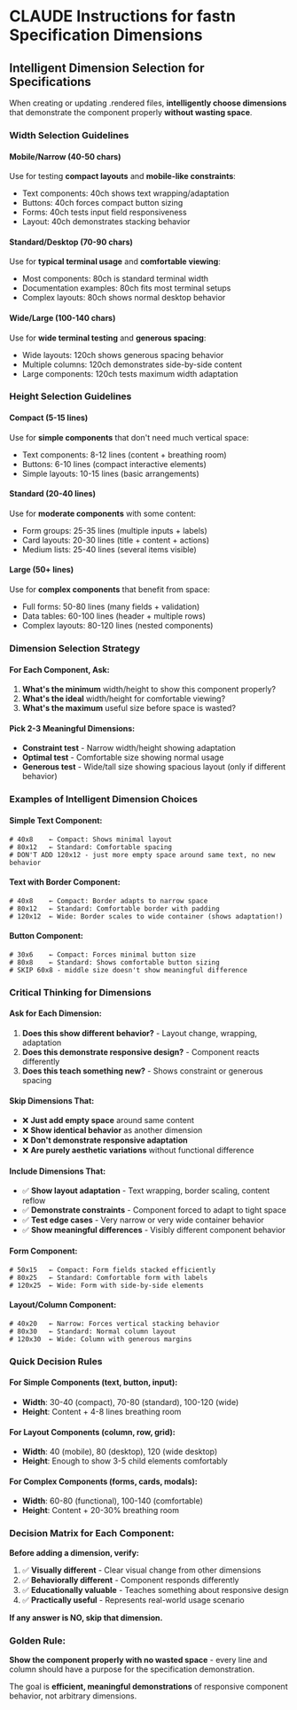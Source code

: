 # CLAUDE Instructions for fastn Specification Dimensions

## Intelligent Dimension Selection for Specifications

When creating or updating .rendered files, **intelligently choose dimensions** that demonstrate the component properly **without wasting space**.

### **Width Selection Guidelines**

#### **Mobile/Narrow (40-50 chars)**
Use for testing **compact layouts** and **mobile-like constraints**:
- Text components: 40ch shows text wrapping/adaptation
- Buttons: 40ch forces compact button sizing  
- Forms: 40ch tests input field responsiveness
- Layout: 40ch demonstrates stacking behavior

#### **Standard/Desktop (70-90 chars)**  
Use for **typical terminal usage** and **comfortable viewing**:
- Most components: 80ch is standard terminal width
- Documentation examples: 80ch fits most terminal setups
- Complex layouts: 80ch shows normal desktop behavior

#### **Wide/Large (100-140 chars)**
Use for **wide terminal testing** and **generous spacing**:
- Wide layouts: 120ch shows generous spacing behavior
- Multiple columns: 120ch demonstrates side-by-side content
- Large components: 120ch tests maximum width adaptation

### **Height Selection Guidelines**

#### **Compact (5-15 lines)**
Use for **simple components** that don't need much vertical space:
- Text components: 8-12 lines (content + breathing room)
- Buttons: 6-10 lines (compact interactive elements)
- Simple layouts: 10-15 lines (basic arrangements)

#### **Standard (20-40 lines)**
Use for **moderate components** with some content:
- Form groups: 25-35 lines (multiple inputs + labels)
- Card layouts: 20-30 lines (title + content + actions)
- Medium lists: 25-40 lines (several items visible)

#### **Large (50+ lines)**
Use for **complex components** that benefit from space:
- Full forms: 50-80 lines (many fields + validation)
- Data tables: 60-100 lines (header + multiple rows)  
- Complex layouts: 80-120 lines (nested components)

### **Dimension Selection Strategy**

#### **For Each Component, Ask:**
1. **What's the minimum** width/height to show this component properly?
2. **What's the ideal** width/height for comfortable viewing?  
3. **What's the maximum** useful size before space is wasted?

#### **Pick 2-3 Meaningful Dimensions:**
- **Constraint test** - Narrow width/height showing adaptation
- **Optimal test** - Comfortable size showing normal usage  
- **Generous test** - Wide/tall size showing spacious layout (only if different behavior)

### **Examples of Intelligent Dimension Choices**

#### **Simple Text Component:**
```
# 40x8    ← Compact: Shows minimal layout
# 80x12   ← Standard: Comfortable spacing
# DON'T ADD 120x12 - just more empty space around same text, no new behavior
```

#### **Text with Border Component:**
```
# 40x8    ← Compact: Border adapts to narrow space
# 80x12   ← Standard: Comfortable border with padding
# 120x12  ← Wide: Border scales to wide container (shows adaptation!)
```

#### **Button Component:**
```
# 30x6    ← Compact: Forces minimal button size
# 80x8    ← Standard: Shows comfortable button sizing
# SKIP 60x8 - middle size doesn't show meaningful difference
```

### **Critical Thinking for Dimensions**

#### **Ask for Each Dimension:**
1. **Does this show different behavior?** - Layout change, wrapping, adaptation
2. **Does this demonstrate responsive design?** - Component reacts differently
3. **Does this teach something new?** - Shows constraint or generous spacing

#### **Skip Dimensions That:**
- ❌ **Just add empty space** around same content
- ❌ **Show identical behavior** as another dimension  
- ❌ **Don't demonstrate responsive adaptation** 
- ❌ **Are purely aesthetic variations** without functional difference

#### **Include Dimensions That:**
- ✅ **Show layout adaptation** - Text wrapping, border scaling, content reflow
- ✅ **Demonstrate constraints** - Component forced to adapt to tight space
- ✅ **Test edge cases** - Very narrow or very wide container behavior
- ✅ **Show meaningful differences** - Visibly different component behavior

#### **Form Component:**
```
# 50x15   ← Compact: Form fields stacked efficiently  
# 80x25   ← Standard: Comfortable form with labels
# 120x25  ← Wide: Form with side-by-side elements
```

#### **Layout/Column Component:**
```
# 40x20   ← Narrow: Forces vertical stacking behavior
# 80x30   ← Standard: Normal column layout
# 120x30  ← Wide: Column with generous margins
```

### **Quick Decision Rules**

#### **For Simple Components (text, button, input):**
- **Width**: 30-40 (compact), 70-80 (standard), 100-120 (wide)
- **Height**: Content + 4-8 lines breathing room

#### **For Layout Components (column, row, grid):**  
- **Width**: 40 (mobile), 80 (desktop), 120 (wide desktop)
- **Height**: Enough to show 3-5 child elements comfortably

#### **For Complex Components (forms, cards, modals):**
- **Width**: 60-80 (functional), 100-140 (comfortable)
- **Height**: Content + 20-30% breathing room

### **Decision Matrix for Each Component:**

**Before adding a dimension, verify:**
1. ✅ **Visually different** - Clear visual change from other dimensions
2. ✅ **Behaviorally different** - Component responds differently  
3. ✅ **Educationally valuable** - Teaches something about responsive design
4. ✅ **Practically useful** - Represents real-world usage scenario

**If any answer is NO, skip that dimension.**

### **Golden Rule:**
**Show the component properly with no wasted space** - every line and column should have a purpose for the specification demonstration.

The goal is **efficient, meaningful demonstrations** of responsive component behavior, not arbitrary dimensions.